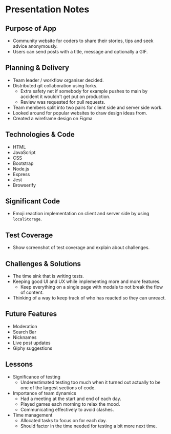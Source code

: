 # Presentation Notes

## Purpose of App

* Community website for coders to share their stories, tips and seek advice anonymously.
* Users can send posts with a title, message and optionally a GIF.

## Planning & Delivery

* Team leader / workflow organiser decided.
* Distributed git collaboration using forks.
  * Extra safety net if somebody for example pushes to main by accident it wouldn't get put on production.
  * Review was requested for pull requests.
* Team members split into two pairs for client side and server side work.
* Looked around for popular websites to draw design ideas from.
* Created a wireframe design on Figma

## Technologies & Code

* HTML
* JavaScript
* CSS
* Bootstrap
* Node.js
* Express
* Jest
* Browserify

## Significant Code

* Emoji reaction implementation on client and server side by using `localStorage`.

## Test Coverage

* Show screenshot of test coverage and explain about challenges.

## Challenges & Solutions

* The time sink that is writing tests.
* Keeping good UI and UX while implementing more and more features.
  * Keep everything on a single page with modals to not break the flow of content.
* Thinking of a way to keep track of who has reacted so they can unreact.

## Future Features

* Moderation
* Search Bar
* Nicknames
* Live post updates
* Giphy suggestions

## Lessons

* Significance of testing
  * Underestimated testing too much when it turned out actually to be one of the largest sections of code.
* Importance of team dynamics
  * Had a meeting at the start and end of each day.
  * Played games each morning to relax the mood.
  * Communicating effectively to avoid clashes.
* Time management
  * Allocated tasks to focus on for each day.
  * Should factor in the time needed for testing a bit more next time.
